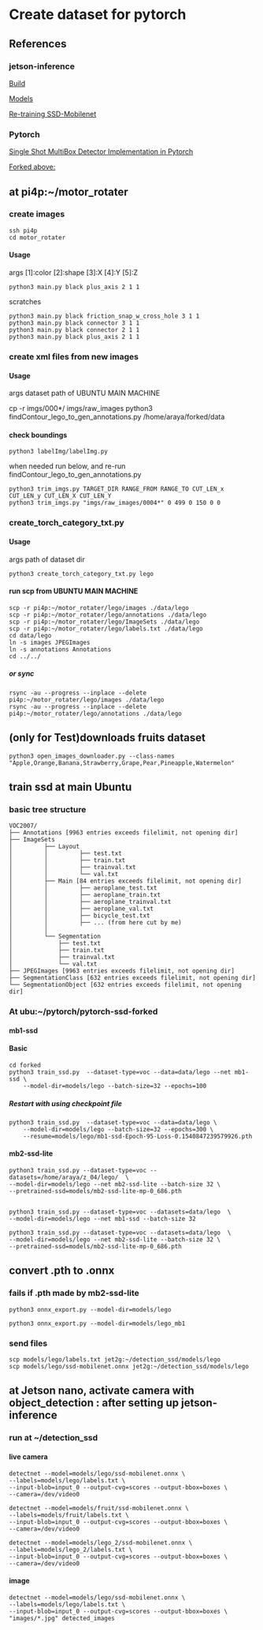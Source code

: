 # Create dataset for pytorch

## References
### jetson-inference
[Build](https://github.com/dusty-nv/jetson-inference/blob/master/docs/building-repo-2.md#downloading-models)

[Models](https://github.com/dusty-nv/jetson-inference/blob/master/docs/detectnet-console-2.md)

[Re-training SSD-Mobilenet](https://github.com/dusty-nv/jetson-inference/blob/master/docs/pytorch-ssd.md)

### Pytorch
[Single Shot MultiBox Detector Implementation in Pytorch](https://github.com/qfgaohao/pytorch-ssd)

[Forked above: ](https://github.com/dusty-nv/pytorch-ssd)

## at pi4p:~/motor_rotater

### create images

    ssh pi4p
    cd motor_rotater

#### Usage

args   [1]:color [2]:shape [3]:X [4]:Y [5]:Z

    python3 main.py black plus_axis 2 1 1

scratches

    python3 main.py black friction_snap_w_cross_hole 3 1 1
    python3 main.py black connector 3 1 1
    python3 main.py black connector 2 1 1
    python3 main.py black plus_axis 2 1 1

### create xml files from new images

#### Usage

args dataset path of UBUNTU MAIN MACHINE

[comment]: <> (    mv imgs/0*/ imgs/raw_images)
    cp -r imgs/000*/ imgs/raw_images
    python3 findContour_lego_to_gen_annotations.py /home/araya/forked/data

#### check boundings

    python3 labelImg/labelImg.py

when needed run below, and re-run findContour_lego_to_gen_annotations.py

    python3 trim_imgs.py TARGET_DIR RANGE_FROM RANGE_TO CUT_LEN_x CUT_LEN_y CUT_LEN_X CUT_LEN_Y
    python3 trim_imgs.py "imgs/raw_images/0004*" 0 499 0 150 0 0   

### create_torch_category_txt.py

#### Usage

args path of dataset dir

    python3 create_torch_category_txt.py lego

#### run scp from UBUNTU MAIN MACHINE

[comment]: <> (    scp -r pi4p:~/motor_rotater/lego ./data)

    scp -r pi4p:~/motor_rotater/lego/images ./data/lego
    scp -r pi4p:~/motor_rotater/lego/annotations ./data/lego
    scp -r pi4p:~/motor_rotater/lego/ImageSets ./data/lego
    scp -r pi4p:~/motor_rotater/lego/labels.txt ./data/lego
    cd data/lego
    ln -s images JPEGImages
    ln -s annotations Annotations
    cd ../../

##### or sync
    rsync -au --progress --inplace --delete pi4p:~/motor_rotater/lego/images ./data/lego
    rsync -au --progress --inplace --delete pi4p:~/motor_rotater/lego/annotations ./data/lego

## (only for Test)downloads fruits dataset

    python3 open_images_downloader.py --class-names "Apple,Orange,Banana,Strawberry,Grape,Pear,Pineapple,Watermelon"

## train ssd at main Ubuntu

### basic tree structure

    VOC2007/
    ├── Annotations [9963 entries exceeds filelimit, not opening dir]
    ├── ImageSets
    │         ├── Layout
    │         │         ├── test.txt
    │         │         ├── train.txt
    │         │         ├── trainval.txt
    │         │         └── val.txt
    │         ├── Main [84 entries exceeds filelimit, not opening dir]
    │         │         ├── aeroplane_test.txt
    │         │         ├── aeroplane_train.txt
    │         │         ├── aeroplane_trainval.txt
    │         │         ├── aeroplane_val.txt
    │         │         ├── bicycle_test.txt
    │         │         ├── ... (from here cut by me)
    │         │         
    │         └── Segmentation
    │             ├── test.txt
    │             ├── train.txt
    │             ├── trainval.txt
    │             └── val.txt
    ├── JPEGImages [9963 entries exceeds filelimit, not opening dir]
    ├── SegmentationClass [632 entries exceeds filelimit, not opening dir]
    └── SegmentationObject [632 entries exceeds filelimit, not opening dir]

### At ubu:~/pytorch/pytorch-ssd-forked

#### mb1-ssd

#### Basic

    cd forked
    python3 train_ssd.py  --dataset-type=voc --data=data/lego --net mb1-ssd \
        --model-dir=models/lego --batch-size=32 --epochs=100

##### Restart with using checkpoint file

    python3 train_ssd.py  --dataset-type=voc --data=data/lego \
        --model-dir=models/lego --batch-size=32 --epochs=300 \
        --resume=models/lego/mb1-ssd-Epoch-95-Loss-0.1540847239579926.pth


#### mb2-ssd-lite

    python3 train_ssd.py --dataset-type=voc --datasets=/home/araya/z_04/lego/  \
    --model-dir=models/lego --net mb2-ssd-lite --batch-size 32 \
    --pretrained-ssd=models/mb2-ssd-lite-mp-0_686.pth


    python3 train_ssd.py --dataset-type=voc --datasets=data/lego  \
    --model-dir=models/lego --net mb1-ssd --batch-size 32

    python3 train_ssd.py --dataset-type=voc --datasets=data/lego  \
    --model-dir=models/lego --net mb2-ssd-lite --batch-size 32 \
    --pretrained-ssd=models/mb2-ssd-lite-mp-0_686.pth

## convert .pth to .onnx

### fails if .pth made by mb2-ssd-lite

    python3 onnx_export.py --model-dir=models/lego

    python3 onnx_export.py --model-dir=models/lego_mb1

### send files

    scp models/lego/labels.txt jet2g:~/detection_ssd/models/lego
    scp models/lego/ssd-mobilenet.onnx jet2g:~/detection_ssd/models/lego

## at Jetson nano, activate camera with object_detection : after setting up jetson-inference

### run at ~/detection_ssd

#### live camera

    detectnet --model=models/lego/ssd-mobilenet.onnx \
    --labels=models/lego/labels.txt \
    --input-blob=input_0 --output-cvg=scores --output-bbox=boxes \
    --camera=/dev/video0
    
    detectnet --model=models/fruit/ssd-mobilenet.onnx \
    --labels=models/fruit/labels.txt \
    --input-blob=input_0 --output-cvg=scores --output-bbox=boxes \
    --camera=/dev/video0

    detectnet --model=models/lego_2/ssd-mobilenet.onnx \
    --labels=models/lego_2/labels.txt \
    --input-blob=input_0 --output-cvg=scores --output-bbox=boxes \
    --camera=/dev/video0

#### image

    detectnet --model=models/lego/ssd-mobilenet.onnx \
    --labels=models/lego/labels.txt \
    --input-blob=input_0 --output-cvg=scores --output-bbox=boxes \
    "images/*.jpg" detected_images
